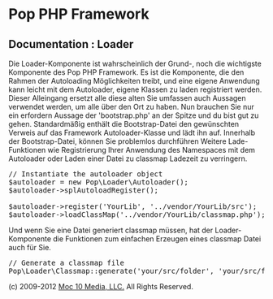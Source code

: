 Pop PHP Framework
=================

Documentation : Loader
----------------------

Die Loader-Komponente ist wahrscheinlich der Grund-, noch die wichtigste Komponente des Pop PHP Framework. Es ist die Komponente, die den Rahmen der Autoloading Möglichkeiten treibt, und eine eigene Anwendung kann leicht mit dem Autoloader, eigene Klassen zu laden registriert werden. Dieser Alleingang ersetzt alle diese alten Sie umfassen auch Aussagen verwendet werden, um alle über den Ort zu haben. Nun brauchen Sie nur ein erfordern Aussage der 'bootstrap.php' an der Spitze und du bist gut zu gehen. Standardmäßig enthält die Bootstrap-Datei den gewünschten Verweis auf das Framework Autoloader-Klasse und lädt ihn auf. Innerhalb der Bootstrap-Datei, können Sie problemlos durchführen Weitere Lade-Funktionen wie Registrierung Ihrer Anwendung des Namespaces mit dem Autoloader oder Laden einer Datei zu classmap Ladezeit zu verringern.

<pre>
// Instantiate the autoloader object
$autoloader = new Pop\Loader\Autoloader();
$autoloader->splAutoloadRegister();

$autoloader->register('YourLib', '../vendor/YourLib/src');
$autoloader->loadClassMap('../vendor/YourLib/classmap.php');
</pre>

Und wenn Sie eine Datei generiert classmap müssen, hat der Loader-Komponente die Funktionen zum einfachen Erzeugen eines classmap Datei auch für Sie.

<pre>
// Generate a classmap file
Pop\Loader\Classmap::generate('your/src/folder', 'your/src/folder/classmap.php');
</pre>

(c) 2009-2012 [Moc 10 Media, LLC.](http://www.moc10media.com) All Rights Reserved.
